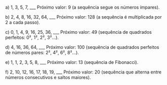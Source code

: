 a) 1, 3, 5, 7, ___
Próximo valor: 9 (a sequência segue os números ímpares).

b) 2, 4, 8, 16, 32, 64, ___
Próximo valor: 128 (a sequência é multiplicada por 2 a cada passo).

c) 0, 1, 4, 9, 16, 25, 36, ___
Próximo valor: 49 (sequência de quadrados perfeitos: 0², 1², 2², 3²...).

d) 4, 16, 36, 64, ___
Próximo valor: 100 (sequência de quadrados perfeitos de números pares: 2², 4², 6², 8²...).

e) 1, 1, 2, 3, 5, 8, ___
Próximo valor: 13 (sequência de Fibonacci).

f) 2, 10, 12, 16, 17, 18, 19, ___
Próximo valor: 20 (sequência que alterna entre números consecutivos e saltos maiores).
